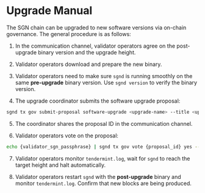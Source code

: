 # Upgrade Manual

The SGN chain can be upgraded to new software versions via on-chain governance. The general procedure is as follows:

1. In the communication channel, validator operators agree on the post-upgrade binary version and the upgrade height.

2. Validator operators download and prepare the new binary.

3. Validator operators need to make sure `sgnd` is running smoothly on the same **pre-upgrade** binary version. Use `sgnd version` to verify the binary version.

4. The upgrade coordinator submits the software upgrade proposal:

```sh
sgnd tx gov submit-proposal software-upgrade <upgrade-name> --title <upgrade-name> --description <upgrade-name> --upgrade-height <target-height> --home ~/.sgnd
```

5. The coordinator shares the proposal ID in the communication channel.

6. Validator operators vote on the proposal:

```sh
echo {validator_sgn_passphrase} | sgnd tx gov vote {proposal_id} yes --home ~/.sgnd
```

7. Validator operators monitor `tendermint.log`, wait for `sgnd` to reach the target height and halt automatically.

8. Validator operators restart `sgnd` with the **post-upgrade** binary and monitor `tendermint.log`. Confirm that new blocks are being produced.

